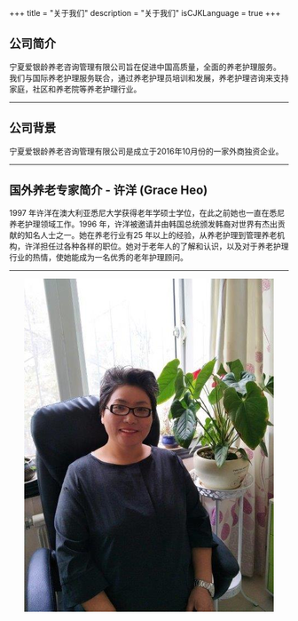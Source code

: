 +++
title = "关于我们"
description = "关于我们"
isCJKLanguage = true
+++

## 公司简介
宁夏爱银龄养老咨询管理有限公司旨在促进中国高质量，全面的养老护理服务。 我们与国际养老护理服务联合，通过养老护理员培训和发展，养老护理咨询来支持家庭，社区和养老院等养老护理行业。

------------

## 公司背景
宁夏爱银龄养老咨询管理有限公司是成立于2016年10月份的一家外商独资企业。


------------


## 国外养老专家简介 - 许洋 (Grace Heo)
1997 年许洋在澳大利亚悉尼大学获得老年学硕士学位，在此之前她也一直在悉尼养老护理领域工作。1996 年，许洋被邀请并由韩国总统颁发韩裔对世界有杰出贡献的知名人士之一。她在养老行业有25 年以上的经验，从养老护理到管理养老机构，许洋担任过各种各样的职位。她对于老年人的了解和认识，以及对于养老护理行业的热情，使她能成为一名优秀的老年护理顾问。

-----
<center><img src="grace.jpg" class="img img-responsive" /></center>